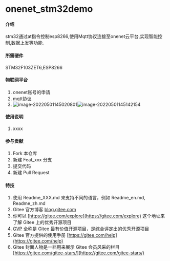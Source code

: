 # onenet_stm32demo

#### 介绍
stm32通过at指令控制esp8266,使用Mqtt协议连接至onenet云平台,实现智能控制,数据上发等功能.

#### 所需硬件
STM32F103ZET6,ESP8266


#### 物联网平台

1.  onenet账号的申请
1.  mqtt协议
1.  ![image-20220501145020801](C:\Users\闫鹏\AppData\Roaming\Typora\typora-user-images\image-20220501145020801.png)![image-20220501145142154](C:\Users\闫鹏\AppData\Roaming\Typora\typora-user-images\image-20220501145142154.png)

#### 使用说明

1.  xxxx

#### 参与贡献

1.  Fork 本仓库
2.  新建 Feat_xxx 分支
3.  提交代码
4.  新建 Pull Request


#### 特技

1.  使用 Readme\_XXX.md 来支持不同的语言，例如 Readme\_en.md, Readme\_zh.md
2.  Gitee 官方博客 [blog.gitee.com](https://blog.gitee.com)
3.  你可以 [https://gitee.com/explore](https://gitee.com/explore) 这个地址来了解 Gitee 上的优秀开源项目
4.  [GVP](https://gitee.com/gvp) 全称是 Gitee 最有价值开源项目，是综合评定出的优秀开源项目
5.  Gitee 官方提供的使用手册 [https://gitee.com/help](https://gitee.com/help)
6.  Gitee 封面人物是一档用来展示 Gitee 会员风采的栏目 [https://gitee.com/gitee-stars/](https://gitee.com/gitee-stars/)
